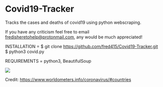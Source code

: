 # Covid19-Tracker
Tracks the cases and deaths of covid19 using python webscraping.

If you have any criticism feel free to email fredisheretohelp@protonmail.com, any would be much appreciated!

INSTALLATION = 
$ git clone https://github.com/fred415/Covid19-Tracker.git
$ python3 covid.py

REQUIREMENTS = 
python3, BeautifulSoup

<img src="eg.png">

Credit: https://www.worldometers.info/coronavirus/#countries 
